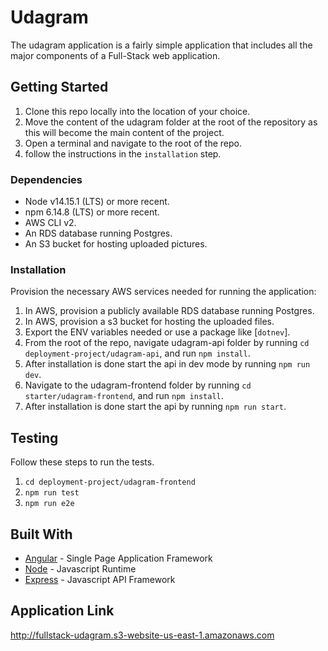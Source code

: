 # Udagram

The udagram application is a fairly simple application that includes all the major components of a Full-Stack web application.

## Getting Started

1. Clone this repo locally into the location of your choice.
2. Move the content of the udagram folder at the root of the repository as this will become the main content of the project.
3. Open a terminal and navigate to the root of the repo.
4. follow the instructions in the `installation` step.

### Dependencies

- Node v14.15.1 (LTS) or more recent.
- npm 6.14.8 (LTS) or more recent.
- AWS CLI v2.
- An RDS database running Postgres.
- An S3 bucket for hosting uploaded pictures.

### Installation

Provision the necessary AWS services needed for running the application:

1. In AWS, provision a publicly available RDS database running Postgres.
2. In AWS, provision a s3 bucket for hosting the uploaded files.
3. Export the ENV variables needed or use a package like [`dotnev`].
4. From the root of the repo, navigate udagram-api folder by running `cd deployment-project/udagram-api`, and run `npm install`.
5. After installation is done start the api in dev mode by running `npm run dev`.
6. Navigate to the udagram-frontend folder by running `cd starter/udagram-frontend`, and run `npm install`.
7. After installation is done start the api by running `npm run start`.

## Testing

Follow these steps to run the tests.

1. `cd deployment-project/udagram-frontend`
1. `npm run test`
1. `npm run e2e`

## Built With

- [Angular](https://angular.io/) - Single Page Application Framework
- [Node](https://nodejs.org) - Javascript Runtime
- [Express](https://expressjs.com/) - Javascript API Framework

## Application Link

http://fullstack-udagram.s3-website-us-east-1.amazonaws.com
